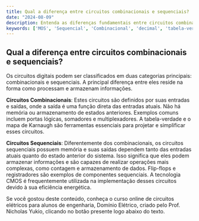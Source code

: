 ```yaml
---
title: Qual a diferença entre circuitos combinacionais e sequenciais?
date: "2024-08-09"
description: Entenda as diferenças fundamentais entre circuitos combinacionais e sequenciais no contexto de circuitos digitais.
keywords: ['MOS', 'Sequencial', 'Combinacional', 'decimal', 'tabela-verdade', 'Karnaugh', 'CMOS']
---
```


## Qual a diferença entre circuitos combinacionais e sequenciais?

Os circuitos digitais podem ser classificados em duas categorias principais: combinacionais e sequenciais. A principal diferença entre eles reside na forma como processam e armazenam informações.

**Circuitos Combinacionais**: Estes circuitos são definidos por suas entradas e saídas, onde a saída é uma função direta das entradas atuais. Não há memória ou armazenamento de estados anteriores. Exemplos comuns incluem portas lógicas, somadores e multiplexadores. A tabela-verdade e o mapa de Karnaugh são ferramentas essenciais para projetar e simplificar esses circuitos.

**Circuitos Sequenciais**: Diferentemente dos combinacionais, os circuitos sequenciais possuem memória e suas saídas dependem tanto das entradas atuais quanto do estado anterior do sistema. Isso significa que eles podem armazenar informações e são capazes de realizar operações mais complexas, como contagem e armazenamento de dados. Flip-flops e registradores são exemplos de componentes sequenciais. A tecnologia CMOS é frequentemente utilizada na implementação desses circuitos devido à sua eficiência energética.

Se você gostou deste conteúdo, conheça o curso online de circuitos elétricos para alunos de engenharia, Domínio Elétrico, criado pelo Prof. Nicholas Yukio, clicando no botão presente logo abaixo do texto.